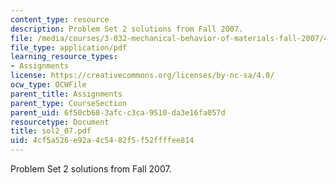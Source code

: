 ```yaml
---
content_type: resource
description: Problem Set 2 solutions from Fall 2007.
file: /media/courses/3-032-mechanical-behavior-of-materials-fall-2007/4cf5a526e92a4c5482f5f52ffffee814_sol2_07.pdf
file_type: application/pdf
learning_resource_types:
- Assignments
license: https://creativecommons.org/licenses/by-nc-sa/4.0/
ocw_type: OCWFile
parent_title: Assignments
parent_type: CourseSection
parent_uid: 6f50cb68-3afc-c3ca-9510-da3e16fa057d
resourcetype: Document
title: sol2_07.pdf
uid: 4cf5a526-e92a-4c54-82f5-f52ffffee814
---
```

Problem Set 2 solutions from Fall 2007.